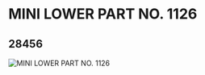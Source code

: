 # MINI LOWER PART NO. 1126
## 28456
![MINI LOWER PART NO. 1126](https://lc-www-live-s.legocdn.com/media/bricks/5/2/6163506.jpg)